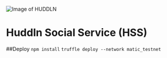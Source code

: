 ![Image of HUDDLN](https://avatars3.githubusercontent.com/u/72272151?s=400&u=59372436815e6d1835609fc3319de105170fbabc&v=4)
# Huddln Social Service (HSS)
##Deploy
`npm install`
`truffle deploy --network matic_testnet`
